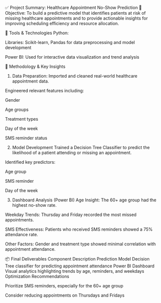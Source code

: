 ✅ Project Summary: Healthcare Appointment No-Show Prediction
📌 Objective: To build a predictive model that identifies patients at risk of missing healthcare appointments and to provide actionable insights for improving scheduling efficiency and resource allocation.

🔧 Tools & Technologies
Python:

Libraries: Scikit-learn, Pandas for data preprocessing and model development

Power BI: Used for interactive data visualization and trend analysis

🧪 Methodology & Key Insights
1. Data Preparation: Imported and cleaned real-world healthcare appointment data.

Engineered relevant features including:

Gender

Age groups

Treatment types

Day of the week

SMS reminder status

2. Model Development
Trained a Decision Tree Classifier to predict the likelihood of a patient attending or missing an appointment.

Identified key predictors:

Age group

SMS reminder

Day of the week

3. Dashboard Analysis (Power BI)
Age Insight: The 60+ age group had the highest no-show rate.

Weekday Trends: Thursday and Friday recorded the most missed appointments.

SMS Effectiveness: Patients who received SMS reminders showed a 75% attendance rate.

Other Factors: Gender and treatment type showed minimal correlation with appointment attendance.

📦 Final Deliverables
Component	Description
Prediction Model	Decision Tree classifier for predicting appointment attendance
Power BI Dashboard	Visual analytics highlighting trends by age, reminders, and weekdays
Optimization Recommendations	

Prioritize SMS reminders, especially for the 60+ age group

Consider reducing appointments on Thursdays and Fridays
